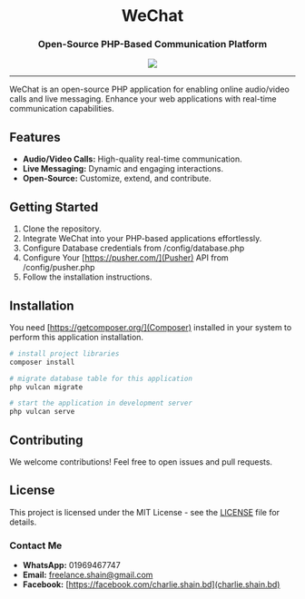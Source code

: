 <h1 align="center">WeChat</h1>
<h3 align="center">Open-Source PHP-Based Communication Platform</h3>
<p align="center">
    <img src="https://skillicons.dev/icons?i=php,tailwindcss,alpinejs,pusher" />
</p>
<hr>

WeChat is an open-source PHP application for enabling online audio/video calls and live messaging. Enhance your web applications with real-time communication capabilities.

## Features

- **Audio/Video Calls:** High-quality real-time communication.
- **Live Messaging:** Dynamic and engaging interactions.
- **Open-Source:** Customize, extend, and contribute.

## Getting Started

1. Clone the repository.
2. Integrate WeChat into your PHP-based applications effortlessly.
3. Configure Database credentials from /config/database.php
4. Configure Your [https://pusher.com/](Pusher) API from /config/pusher.php
5. Follow the installation instructions.

## Installation

You need [https://getcomposer.org/](Composer) installed in your system to perform this application installation.

```bash
# install project libraries
composer install

# migrate database table for this application
php vulcan migrate

# start the application in development server
php vulcan serve
```

## Contributing

We welcome contributions! Feel free to open issues and pull requests.

## License

This project is licensed under the MIT License - see the [LICENSE](LICENSE) file for details.

### Contact Me
- **WhatsApp:** 01969467747
- **Email:** freelance.shain@gmail.com
- **Facebook:** [https://facebook.com/charlie.shain.bd](charlie.shain.bd)
